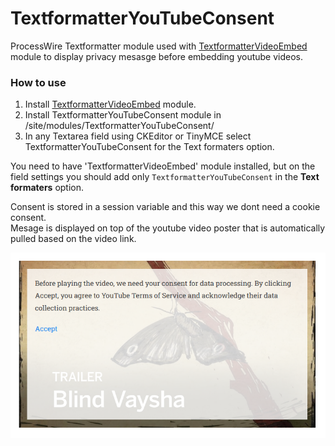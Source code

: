 # TextformatterYouTubeConsent

ProcessWire Textformatter module used with 
<a href="https://processwire.com/modules/textformatter-video-embed/">TextformatterVideoEmbed</a> module to display privacy mesasge before embedding youtube videos.

### How to use

1. Install <a href="https://processwire.com/modules/textformatter-video-embed/">TextformatterVideoEmbed</a> module.
2. Install TextformatterYouTubeConsent module in /site/modules/TextformatterYouTubeConsent/
3. In any Textarea field using CKEditor or TinyMCE select TextformatterYouTubeConsent for the Text formaters option.

You need to have 'TextformatterVideoEmbed' module installed, but on the field settings you should add only `TextformatterYouTubeConsent` in the **Text formaters** option.

Consent is stored in a session variable and this way we dont need a cookie consent.     
Mesage is displayed on top of the youtube video poster that is automatically pulled based on the video link.

<img src="screenshot.png" />
